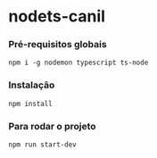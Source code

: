 # nodets-canil

### Pré-requisitos globais
`npm i -g nodemon typescript ts-node`

### Instalação
`npm install`

### Para rodar o projeto
`npm run start-dev`